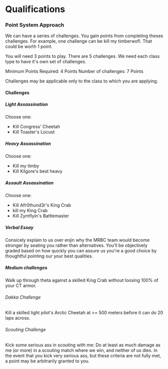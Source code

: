 # Qualifications

### Point System Approach

We can have a series of challenges.  You gain points from completing theses challenges.  For example, one challenge can be kill my timberwofl.  That could be worth 1 point.

You will need 3 points to play.  There are 5 challenges.  We need each class type to have it's own set of challenges.

Minimum Points Required: 4 Points
Number of challenges:  7 Points

Challenges may be applicable only to the class to which you are applying.

#### Challenges

##### Light Assassination
Choose one:
- Kill Congress' Cheetah
- Kill Toaster's Locust

##### Heavy Assassination
Choose one:
- Kill my timby
- Kill Kilgore's best heavy

##### Assault Assassination
Choose one:
- Kill Afr0thund3r's King Crab
- kill my King Crab
- Kill Zymflyin's Battlemaster

##### Verbal Essay
Consicely explain to us over enjin why the MRBC team would become stronger by seating you rather than alternatives.  You'll be objectively graded based on how quickly you can assure us you're a good choice by thoughtful pointing our your best qualities.

##### Medium challenges
Walk up through theta against a skilled King Crab without loosing 100% of your CT armor.

###### Dakka Challenge
Kill a skilled light pilot's Arctic Cheetah at >= 500 meters before it can do 20 laps across.

###### Scouting Challenge
Kick some serious ass in scouting with me:  Do at least as much damage as me (or more) in a scouting match where we win, and neither of us dies.  In the event that you kick very serious ass, but these criteria are not fully met, a point may be arbitrarily granted to you.


